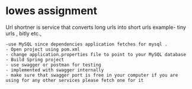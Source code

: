 # lowes assignment 

Url shortner is service that converts long urls into short urls example- tiny urls , bitly etc.,

    -use MySQL since dependencies application fetches for mysql .
    - Open project using pom.xml
    - change application.properties file to point to your MySQL database
    - Build Spring project 
    - use swagger or postman for testing
    - implemented with swagger internally
    - make sure that swagger port is free in your computer if you are using for any other services please fetch one for it


